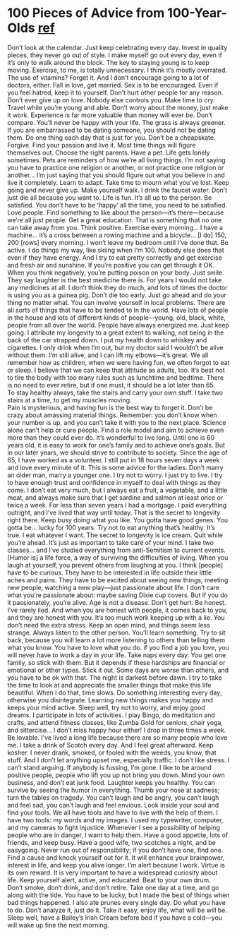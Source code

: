 # 100 Pieces of Advice from 100-Year-Olds [ref](http://mentalfloss.com/article/54286/100-pieces-advice-100-year-olds)
Don’t look at the calendar. Just keep celebrating every day. 
Invest in quality pieces, they never go out of style. 
I make myself go out every day, even if it’s only to walk around the block. The key to staying young is to keep moving. 
Exercise, to me, is totally unnecessary. I think it’s mostly overrated. 
The use of vitamins? Forget it. And I don’t encourage going to a lot of doctors, either. 
Fall in love, get married. Sex is to be encouraged. 
Even if you feel hatred, keep it to yourself. Don’t hurt other people for any reason. 
Don’t ever give up on love. 
Nobody else controls you. 
Make time to cry.
Travel while you’re young and able. 
Don’t worry about the money, just make it work. Experience is far more valuable than money will ever be.
Don’t compare. You’ll never be happy with your life. The grass is always greener.
If you are embarrassed to be dating someone, you should not be dating them.
Do one thing each day that is just for you.
Don’t be a cheapskate.
Forgive.
Find your passion and live it.
Most time things will figure themselves out.
Choose the right parents.
Have a pet. Life gets lonely sometimes. Pets are reminders of how we’re all living things.
I’m not saying you have to practice one religion or another, or not practice one religion or another… I’m just saying that you should figure out what you believe in and live it completely.
Learn to adapt.
Take time to mourn what you’ve lost. 
Keep going and never give up. 
Make yourself walk. 
I drink the faucet water. 
Don’t just die all because you want to. 
Life is fun. It’s all up to the person. Be satisfied. You don’t have to be ‘happy’ all the time, you need to be satisfied. 
Love people. Find something to like about the person—it’s there—because we’re all just people. 
Get a great education. That is something that no one can take away from you. 
Think positive. 
Exercise every morning… I have a machine… it’s a cross between a rowing machine and a bicycle… [I do] 150, 200 [rows] every morning. I won’t leave my bedroom until I’ve done that. 
Be active. I do things my way, like skiing when I’m 100. Nobody else does that even if they have energy. And I try to eat pretty correctly and get exercise and fresh air and sunshine. 
If you’re positive you can get through it OK. When you think negatively, you’re putting poison on your body. Just smile. They say laughter is the best medicine there is. 
For years I would not take any medicines at all. I don’t think they do much, and lots of times the doctor is using you as a guinea pig. 
Don’t die too early. 
Just go ahead and do your thing no matter what. 
You can involve yourself in local problems. There are all sorts of things that have to be tended to in the world. 
Have lots of people in the house and lots of different kinds of people—young, old, black, white, people from all over the world. People have always energized me. 
Just keep going. 
I attribute my longevity to a great extent to walking, not being in the back of the car strapped down. 
I put my health down to whiskey and cigarettes. I only drink when I’m out, but my doctor said I wouldn’t be alive without them. I’m still alive, and I can lift my elbows—it’s great. 
We all remember how as children, when we were having fun, we often forgot to eat or sleep. I believe that we can keep that attitude as adults, too. It’s best not to tire the body with too many rules such as lunchtime and bedtime. 
There is no need to ever retire, but if one must, it should be a lot later than 65.  
To stay healthy always, take the stairs and carry your own stuff. I take two stairs at a time, to get my muscles moving.  
Pain is mysterious, and having fun is the best way to forget it. 
Don’t be crazy about amassing material things. Remember: you don’t know when your number is up, and you can’t take it with you to the next place. 
Science alone can’t help or cure people. 
Find a role model and aim to achieve even more than they could ever do. 
It’s wonderful to live long. Until one is 60 years old, it is easy to work for one’s family and to achieve one’s goals. But in our later years, we should strive to contribute to society. Since the age of 65, I have worked as a volunteer. I still put in 18 hours seven days a week and love every minute of it. 
This is some advice for the ladies. Don’t marry an older man, marry a younger one. 
I try not to worry. I just try to live. 
I try to have enough trust and confidence in myself to deal with things as they come. 
I don’t eat very much, but I always eat a fruit, a vegetable, and a little meat, and always make sure that I get sardine and salmon at least once or twice a week. 
For less than seven years I had a mortgage. I paid everything outright, and I’ve lived that way until today. That is the secret to longevity right there. 
Keep busy doing what you like. 
You gotta have good genes. 
You gotta be… lucky for 100 years. 
Try not to eat anything that’s healthy. It’s true. I eat whatever I want. The secret to longevity is ice cream. 
Quit while you’re ahead. 
It’s just as important to take care of your mind. I take two classes… and I’ve studied everything from anti-Semitism to current events. 
[Humor is] a life force, a way of surviving the difficulties of living. 
When you laugh at yourself, you prevent others from laughing at you. 
I think [people] have to be curious. They have to be interested in life outside their little aches and pains. They have to be excited about seeing new things, meeting new people, watching a new play—just passionate about life. 
I don’t care what you’re passionate about: maybe saving Dixie cup covers. But if you do it passionately, you’re alive. 
Age is not a disease. 
Don’t get hurt. 
Be honest. I’ve rarely lied. And when you are honest with people, it comes back to you, and they are honest with you. It’s too much work keeping up with a lie. You don’t need the extra stress. 
Keep an open mind, and things seem less strange. 
Always listen to the other person. You’ll learn something. Try to sit back, because you will learn a lot more listening to others than telling them what you know. 
You have to love what you do. if you find a job you love, you will never have to work a day in your life. 
Take naps every day. 
You get one family, so stick with them. But it depends if these hardships are financial or emotional or other types. Stick it out. Some days are worse than others, and you have to be ok with that. The night is darkest before dawn. 
I try to take the time to look at and appreciate the smaller things that make this life beautiful. When I do that, time slows. 
Do something interesting every day; otherwise you disintegrate. 
Learning new things makes you happy and keeps your mind active. 
Sleep well, try not to worry, and enjoy good dreams. 
I participate in lots of activities. I play Bingo, do meditation and crafts, and attend fitness classes, like Zumba Gold for seniors, chair yoga, and sittercise… I don’t miss happy hour either! I drop in three times a week. 
Be lovable. I’ve lived a long life because there are so many people who love me. 
I take a drink of Scotch every day. And I feel great afterward. 
Keep kosher. 
I never drank, smoked, or fooled with the weeds, you know, that stuff. And I don’t let anything upset me, especially traffic. 
I don’t like stress. I can’t stand arguing. If anybody is fussing, I’m gone. I like to be around positive people, people who lift you up not bring you down. 
Mind your own business, and don’t eat junk food. 
Laughter keeps you healthy. You can survive by seeing the humor in everything. Thumb your nose at sadness; turn the tables on tragedy. You can’t laugh and be angry, you can’t laugh and feel sad, you can’t laugh and feel envious. 
Look inside your soul and find your tools. We all have tools and have to live with the help of them. I have two tools: my words and my images. I used my typewriter, computer, and my cameras to fight injustice. Whenever I see a possibility of helping people who are in danger, I want to help them. 
Have a good appetite, lots of friends, and keep busy. 
Have a good wife, two scotches a night, and be easygoing. 
Never run out of responsibility; if you don’t have one, find one. Find a cause and knock yourself out for it. It will enhance your brainpower, interest in life, and keep you alive longer. I’m alert because I work. Virtue is its own reward. 
It is very important to have a widespread curiosity about life. 
Keep yourself alert, active, and educated. Beat to your own drum.   
Don’t smoke, don’t drink, and don’t retire. 
Take one day at a time, and go along with the tide. 
You have to be lucky, but I made the best of things when bad things happened. I also ate prunes every single day. 
Do what you have to do. Don’t analyze it, just do it. 
Take it easy, enjoy life, what will be will be. Sleep well, have a Bailey’s Irish Cream before bed if you have a cold—you will wake up fine the next morning. 
